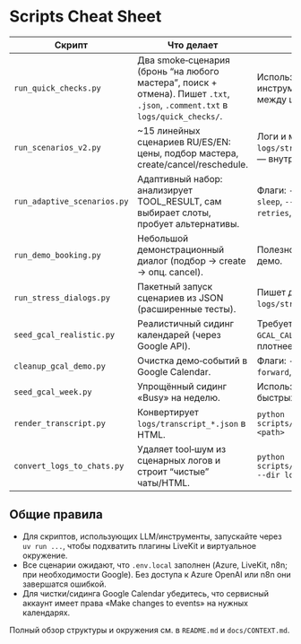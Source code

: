 # Scripts Cheat Sheet

| Скрипт | Что делает | Примечания |
| --- | --- | --- |
| `run_quick_checks.py` | Два smoke‑сценария (бронь “на любого мастера”, поиск + отмена). Пишет `.txt`, `.json`, `.comment.txt` в `logs/quick_checks/`. | Использует реальные инструменты (Azure + n8n), между шагами есть паузы. |
| `run_scenarios_v2.py` | ~15 линейных сценариев RU/ES/EN: цены, подбор мастера, create/cancel/reschedule. | Логи и метрики в `logs/stress_tests/`. Тюнинг пауз — внутри файла. |
| `run_adaptive_scenarios.py` | Адаптивный набор: анализирует TOOL_RESULT, сам выбирает слоты, пробует альтернативы. | Флаги: `--sleep-between`, `--step-sleep`, `--skip-existing`, `--max-retries`, `--retry-sleep`. |
| `run_demo_booking.py` | Небольшой демонстрационный диалог (подбор → create → опц. cancel). | Полезно для видео/консольных демо. |
| `run_stress_dialogs.py` | Пакетный запуск сценариев из JSON (расширенные тесты). | Пишет диалоги + метрики в `logs/stress_tests/`. |
| `seed_gcal_realistic.py` | Реалистичный сидинг календарей (через Google API). | Требует сервисный аккаунт и `GCAL_CALENDAR_MAP`. Первый день плотнее, затем реже. |
| `cleanup_gcal_demo.py` | Очистка демо‑событий в Google Calendar. | Флаги: `--days-back`, `--days-forward`, `--also-realistic`. |
| `seed_gcal_week.py` | Упрощённый сидинг «Busy» на неделю. | Используйте только для быстрых заглушек. |
| `render_transcript.py` | Конвертирует `logs/transcript_*.json` в HTML. | `python scripts/render_transcript.py <path>` |
| `convert_logs_to_chats.py` | Удаляет tool‑шум из сценарных логов и строит “чистые” чаты/HTML. | `python scripts/convert_logs_to_chats.py --dir logs/stress_tests --index` |

## Общие правила
- Для скриптов, использующих LLM/инструменты, запускайте через `uv run ...`, чтобы подхватить плагины LiveKit и виртуальное окружение.
- Все сценарии ожидают, что `.env.local` заполнен (Azure, LiveKit, n8n; при необходимости Google). Без доступа к Azure OpenAI или n8n они завершатся ошибкой.
- Для чистки/сидинга Google Calendar убедитесь, что сервисный аккаунт имеет права «Make changes to events» на нужных календарях.

Полный обзор структуры и окружения см. в `README.md` и `docs/CONTEXT.md`.
